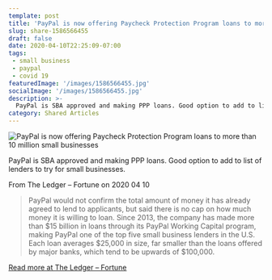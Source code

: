 ```yaml
---
template: post
title: 'PayPal is now offering Paycheck Protection Program loans to more than 10 million small businesses'
slug: share-1586566455
draft: false
date: 2020-04-10T22:25:09-07:00
tags:
 - small business
 - paypal
 - covid 19
featuredImage: '/images/1586566455.jpg'
socialImage: '/images/1586566455.jpg'
description: >-
  PayPal is SBA approved and making PPP loans. Good option to add to list of lenders to try for small businesses.
category: Shared Articles
---
```

![PayPal is now offering Paycheck Protection Program loans to more than 10 million small businesses](/images/1586566455.jpg)

PayPal is SBA approved and making PPP loans. Good option to add to list of lenders to try for small businesses.

From The Ledger – Fortune on 2020 04 10
> PayPal would not confirm the total amount of money it has already agreed to lend to applicants, but said there is no cap on how much money it is willing to loan. Since 2013, the company has made more than $15 billion in loans through its PayPal Working Capital program, making PayPal one of the top five small business lenders in the U.S. Each loan averages $25,000 in size, far smaller than the loans offered by major banks, which tend to be upwards of $100,000.


[Read more at The Ledger – Fortune](https://fortune.com/2020/04/10/paypal-paycheck-sba-protection-program-ppp-small-business/)
